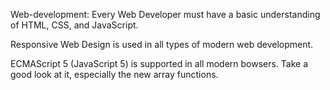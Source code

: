  Web-development: Every Web Developer must have a basic understanding of HTML, CSS, and JavaScript.

Responsive Web Design is used in all types of modern web development.

ECMAScript 5 (JavaScript 5) is supported in all modern bowsers. Take a good look at it, especially the new array functions.
